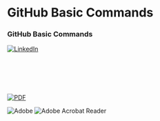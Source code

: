 # GitHub Basic Commands



### GitHub Basic Commands

[![LinkedIn][linkedin-shield]][linkedin-url]

[linkedin-shield]: https://img.shields.io/badge/-LinkedIn-black.svg?style=for-the-badge&logo=linkedin&colorB=555
[linkedin-url]: https://linkedin.com/in/othneildrew




</br>
</br>
</br>
</br>


[![PDF][pdf-shield]][pdf-url]

[pdf-shield]: https://www.citypng.com/photo/28389/pdf-download-yellow-outline-button-icon-logo-png

[pdf-url]: https://linkedin.com/in/othneildrew
















![Adobe](https://img.shields.io/static/v1?style=for-the-badge&message=Adobe&color=FF0000&logo=Adobe&logoColor=FFFFFF&label=)
![Adobe Acrobat Reader](https://img.shields.io/static/v1?style=for-the-badge&message=Adobe+Acrobat+Reader&color=EC1C24&logo=Adobe+Acrobat+Reader&logoColor=FFFFFF&label=)
